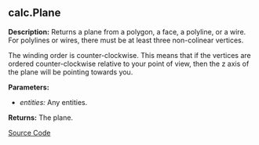 ## calc.Plane  
  
  
**Description:** Returns a plane from a polygon, a face, a polyline, or a wire.
For polylines or wires, there must be at least three non-colinear vertices.


The winding order is counter-clockwise.
This means that if the vertices are ordered counter-clockwise relative to your point of view,
then the z axis of the plane will be pointing towards you.  
  
**Parameters:**  
  * *entities:* Any entities.  
  
**Returns:** The plane.  

[Source Code](https://github.com/design-automation/mobius-sim-funcs/blob/main/src/modules/functions/calc/Plane.ts) 
